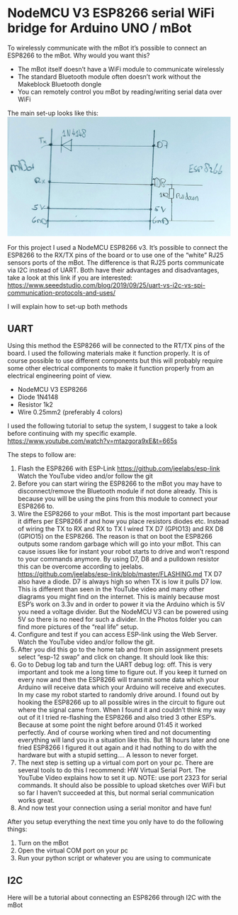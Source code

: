 # NodeMCU V3 ESP8266 serial WiFi bridge for Arduino UNO / mBot


To wirelessly communicate with the mBot it’s possible to connect an ESP8266 to the mBot. Why would you want this? 

- The mBot itself doesn’t have a WiFi module to communicate wirelessly  
- The standard Bluetooth module often doesn’t work without the Makeblock Bluetooth dongle
- You can remotely control you mBot by reading/writing serial data over WiFi

The main set-up looks like this:
![Flowchart esp mbot](https://github.com/Atonbom/KimPyRaptor/blob/main/Images/ESP8266_mBot_circuitDiagram.jpg)

For this project I used a NodeMCU ESP8266 v3. It’s possible to connect the ESP8266 to the RX/TX pins of the board or to use one of the “white” RJ25 sensors ports of the mBot.
The difference is that RJ25 ports communicate via I2C instead of UART. Both have their advantages and disadvantages, take a look at this link if you are interested: https://www.seeedstudio.com/blog/2019/09/25/uart-vs-i2c-vs-spi-communication-protocols-and-uses/ 

I will explain how to set-up both methods

## UART
Using this method the ESP8266 will be connected to the RT/TX pins of the board. I used the following materials make it function properly. It is of course possible to use different components but this will probably require some other electrical components to make it function properly from an electrical engineering point of view.
-	NodeMCU V3 ESP8266
-	Diode 1N4148
-	Resistor 1k2
-	Wire 0.25mm2 (preferably 4 colors)

I used the following tutorial to setup the system, I suggest to take a look before continuing with my specific example. https://www.youtube.com/watch?v=mtazgora9xE&t=665s 

The steps to follow are:
1.	Flash the ESP8266 with ESP-Link https://github.com/jeelabs/esp-link  Watch the YouTube video and/or follow the git
2.	Before you can start wiring the ESP8266 to the mBot you may have to disconnect/remove the Bluetooth module if not done already. This is because you will be using the pins from this module to connect your ESP8266 to.
3.	Wire the ESP8266 to your mBot.  This is the most important part because it differs per ESP8266 if and how you place resistors diodes etc. Instead of wiring the TX to RX and RX to TX I wired TX D7 (GPIO13) and RX D8 (GPIO15) on the ESP8266. The reason is that on boot the ESP8266 outputs some random garbage which will go into your mBot. This can cause issues like for instant your robot starts to drive and won’t respond to your commands anymore. By using D7, D8 and a pulldown resistor this can be overcome according to jeelabs. https://github.com/jeelabs/esp-link/blob/master/FLASHING.md 
TX D7 also have a diode. D7 is always high so when TX is low it pulls D7 low. This is different than seen in the YouTube video and many other diagrams you might find on the internet. This is mainly because most ESP’s work on 3.3v and in order to power it via the Arduino which is 5V you need a voltage divider. But the NodeMCU V3 can be powered using 5V so there is no need for such a divider. In the Photos folder you can find more pictures of the “real life” setup.
4.	Configure and test if you can access ESP-link using the Web Server. Watch the YouTube video and/or follow the git. 
5.	After you did this go to the home tab and from pin assignment presets select “esp-12 swap” and click on change. It should look like this:
6.	Go to Debug log tab and turn the UART debug log: off. This is very important and took me a long time to figure out. If you keep it turned on every now and then the ESP8266 will transmit some data which your Arduino will receive data which your Arduino will receive and executes. In my case my robot started to randomly drive around. I found out by hooking the ESP8266 up to all possible wires in the circuit to figure out where the signal came from. When I found it and couldn’t think my way out of it I tried re-flashing the ESP8266 and also tried 3 other ESP’s. Because at some point the night before around 01:45 it worked perfectly. And of course working when tired and not documenting everything will land you in a situation like this. But 18 hours later and one fried ESP8266 I figured it out again and it had nothing to do with the hardware but with a stupid setting…. A lesson to never forget.
7.	The next step is setting up a virtual com port on your pc. There are several tools to do this I recommend: HW Virtual Serial Port. The YouTube Video explains how to set it up. NOTE: use port 2323 for serial commands. It should also be possible to upload sketches over WiFi but so far I haven’t succeeded at this, but normal serial communication works great.
8.	And now test your connection using a serial monitor and have fun!

After you setup everything the next time you only have to do the following things:
1.	Turn on the mBot
2.	Open the virtual COM port on your pc
3.	Run your python script or whatever you are using to communicate

## I2C
Here will be a tutorial about connecting an ESP8266 through I2C with the mBot
